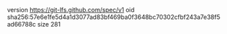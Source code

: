 version https://git-lfs.github.com/spec/v1
oid sha256:57e6e1fe5d4a1d3077ad83bf469ba0f3648bc70302cfbf243a7e38f5ad66788c
size 281
